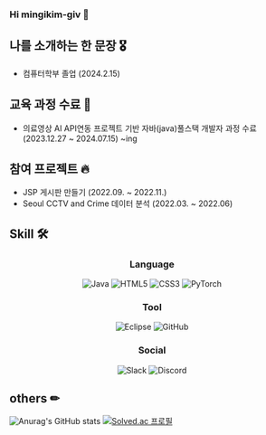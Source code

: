 ### Hi mingikim-giv 👋

## 나를 소개하는 한 문장 🎖
* 컴퓨터학부 졸업 (2024.2.15)

## 교육 과정 수료 📖
* 의료영상 AI API연동 프로젝트 기반 자바(java)풀스택 개발자 과정 수료 (2023.12.27 ~ 2024.07.15)  ~ing

## 참여 프로젝트 🔥
* JSP 게시판 만들기 (2022.09. ~ 2022.11.)
* Seoul CCTV and Crime 데이터 분석 (2022.03. ~ 2022.06)

## Skill 🛠
<div align = "center">
<h3 align = "center"> Language </h3>

  ![Java](https://img.shields.io/badge/java-%23ED8B00.svg?style=for-the-badge&logo=openjdk&logoColor=white)
  ![HTML5](https://img.shields.io/badge/html5-%23E34F26.svg?style=for-the-badge&logo=html5&logoColor=white)
  ![CSS3](https://img.shields.io/badge/css3-%231572B6.svg?style=for-the-badge&logo=css3&logoColor=white)
  ![PyTorch](https://img.shields.io/badge/PyTorch-%23EE4C2C.svg?style=for-the-badge&logo=PyTorch&logoColor=white)

<h3 align = "center"> Tool </h3>

  ![Eclipse](https://img.shields.io/badge/Eclipse-FE7A16.svg?style=for-the-badge&logo=Eclipse&logoColor=white)
  ![GitHub](https://img.shields.io/badge/github-%23121011.svg?style=for-the-badge&logo=github&logoColor=white)

<h3 align = "center"> Social </h3>

  ![Slack](https://img.shields.io/badge/Slack-4A154B?style=for-the-badge&logo=slack&logoColor=white)
  ![Discord](https://img.shields.io/badge/Discord-%235865F2.svg?style=for-the-badge&logo=discord&logoColor=white)
</div>

## others ✏
![Anurag's GitHub stats](https://github-readme-stats.vercel.app/api?username=mingikim-giv&show_icons=true&theme=react)
[![Solved.ac 프로필](http://mazassumnida.wtf/api/v2/generate_badge?boj=mignikim_giv)](https://solved.ac/mignikim_giv)
